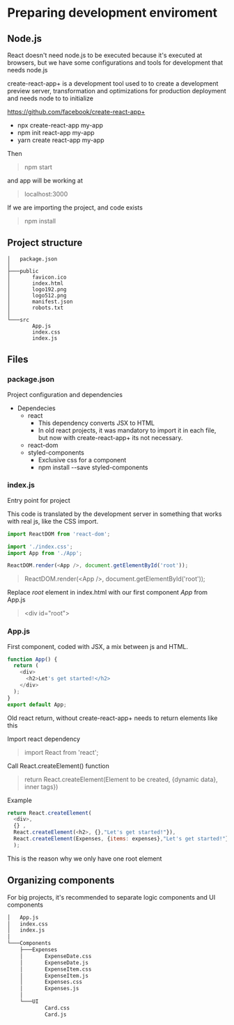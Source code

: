 # Preparing development enviroment

## Node.js

React doesn't need node.js to be executed because it's executed at browsers, but we have some configurations and tools for development that needs node.js

create-react-app+ is a development tool used to to create a development preview server, transformation and optimizations for production deployment and needs node to to initialize

<https://github.com/facebook/create-react-app+>

* npx create-react-app my-app
* npm init react-app my-app
* yarn create react-app my-app

Then

> npm start

and app will be working at

> localhost:3000

If we are importing the project, and code exists

> npm install

## Project structure

```text
│   package.json
│
├───public
│       favicon.ico
│       index.html
│       logo192.png
│       logo512.png
│       manifest.json
│       robots.txt
│
└───src
        App.js
        index.css
        index.js
```

## Files

### package.json

Project configuration and dependencies

* Dependecies
  * react
    * This dependency converts JSX to HTML
    * In old react projects, it was mandatory to import it in each file, but now with create-react-app+ its not necessary.
  * react-dom
  * styled-components
    * Exclusive css for a component
    * npm install --save styled-components

### index.js

Entry point for project

This code is translated by the development server in something that works with real js, like the CSS import.

```js
import ReactDOM from 'react-dom';

import './index.css';
import App from './App';

ReactDOM.render(<App />, document.getElementById('root'));
```

> ReactDOM.render(\<App />, document.getElementById('root'));

Replace _root_ element in index.html with our first component _App_ from App.js
> \<div id="root"></div>

### App.js

First component, coded with JSX, a mix between js and HTML.

```js
function App() {
  return (
    <div>
      <h2>Let's get started!</h2>
    </div>
  );
}
export default App;
```

Old react return, without create-react-app+ needs to return elements like this

Import react dependency

> import React from 'react';

Call React.createElement() function

> return React.createElement(Element to be created, {dynamic data}, inner tags})

Example

```js
return React.createElement(
  <div>, 
  {} ,
  React.createElement(<h2>, {},"Let's get started!"}),
  React.createElement(Expenses, {items: expenses},"Let's get started!"})
  );
```

This is the reason why we only have one root element

## Organizing components

For big projects, it's recommended to separate logic components and UI components

```txt
│   App.js
│   index.css
│   index.js
│
└───Components
    ├───Expenses
    │       ExpenseDate.css
    │       ExpenseDate.js
    │       ExpenseItem.css
    │       ExpenseItem.js
    │       Expenses.css
    │       Expenses.js
    │
    └───UI
            Card.css
            Card.js
```
